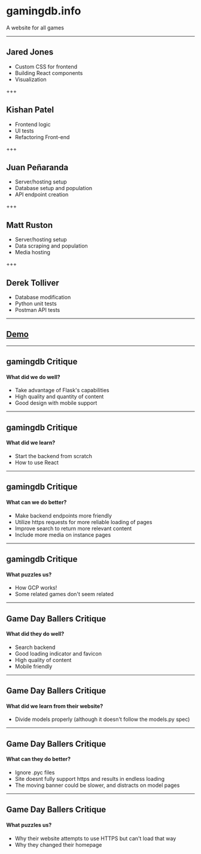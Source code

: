 # gamingdb.info

A website for all games

---

## Jared Jones

- Custom CSS for frontend
- Building React components
- Visualization

+++

## Kishan Patel

- Frontend logic
- UI tests
- Refactoring Front-end

+++

## Juan Peñaranda

- Server/hosting setup
- Database setup and population
- API endpoint creation

+++

## Matt Ruston

- Server/hosting setup
- Data scraping and population
- Media hosting

+++

## Derek Tolliver

- Database modification
- Python unit tests
- Postman API tests

---

## [Demo](http://gamingdb.info)

---

## gamingdb Critique

#### What did we do well?

- Take advantage of Flask's capabilities
- High quality and quantity of content
- Good design with mobile support

---

## gamingdb Critique

#### What did we learn?

- Start the backend from scratch
- How to use React

---

## gamingdb Critique

#### What can we do better?

- Make backend endpoints more friendly
- Utilize https requests for more reliable loading of pages
- Improve search to return more relevant content
- Include more media on instance pages

---

## gamingdb Critique

#### What puzzles us?

- How GCP works!
- Some related games don't seem related

---

## Game Day Ballers Critique

#### What did they do well?

- Search backend
- Good loading indicator and favicon
- High quality of content
- Mobile friendly

---

## Game Day Ballers Critique

#### What did we learn from their website?

- Divide models properly (although it doesn't follow the models.py spec)

---

## Game Day Ballers Critique

#### What can they do better?

- Ignore .pyc files
- Site doesnt fully support https and results in endless loading
- The moving banner could be slower, and distracts on model pages

---

## Game Day Ballers Critique

#### What puzzles us?

- Why their website attempts to use HTTPS but can't load that way
- Why they changed their homepage
